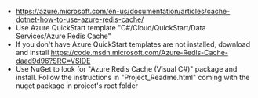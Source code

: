 + https://azure.microsoft.com/en-us/documentation/articles/cache-dotnet-how-to-use-azure-redis-cache/
+ Use Azure QuickStart template
   "C#/Cloud/QuickStart/Data Services/Azure Redis Cache" 
+ If you don't have Azure QuickStart templates are not installed, download and install  https://code.msdn.microsoft.com/Azure-Redis-Cache-daad9d96?SRC=VSIDE 
+ Use NuGet to look for  "Azure Redis Cache (Visual C#)" package and install. Follow the instructions in "Project_Readme.html" 
coming with the nuget package in project's root folder
